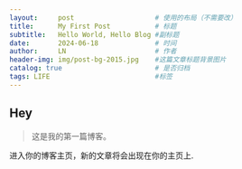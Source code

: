 ```yaml
---
layout:     post   				    # 使用的布局（不需要改）
title:      My First Post 			# 标题 
subtitle:   Hello World, Hello Blog #副标题
date:       2024-06-18 				# 时间
author:     LN 						# 作者
header-img: img/post-bg-2015.jpg 	#这篇文章标题背景图片
catalog: true 						# 是否归档
tags: LIFE					        #标签
---
```


## Hey
>这是我的第一篇博客。

进入你的博客主页，新的文章将会出现在你的主页上.

